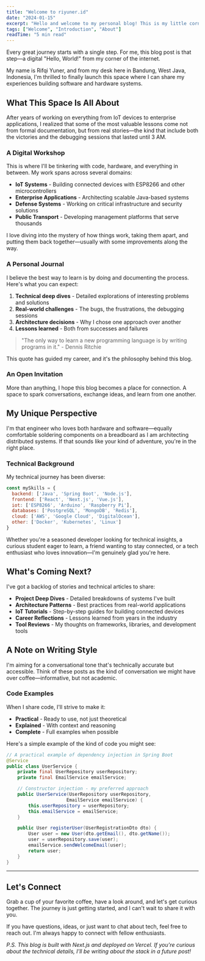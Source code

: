 ```yaml
---
title: "Welcome to riyuner.id"
date: "2024-01-15"
excerpt: "Hello and welcome to my personal blog! This is my little corner of the internet where I'll be sharing thoughts, projects, and my journey through the fascinating world of software and hardware."
tags: ["Welcome", "Introduction", "About"]
readTime: "5 min read"
---
```


Every great journey starts with a single step. For me, this blog post is that step—a digital "Hello, World!" from my corner of the internet.

My name is Rifqi Yuner, and from my desk here in Bandung, West Java, Indonesia, I'm thrilled to finally launch this space where I can share my experiences building software and hardware systems.

## What This Space Is All About

After years of working on everything from IoT devices to enterprise applications, I realized that some of the most valuable lessons come not from formal documentation, but from real stories—the kind that include both the victories and the debugging sessions that lasted until 3 AM.

### A Digital Workshop

This is where I'll be tinkering with code, hardware, and everything in between. My work spans across several domains:

- **IoT Systems** - Building connected devices with ESP8266 and other microcontrollers
- **Enterprise Applications** - Architecting scalable Java-based systems
- **Defense Systems** - Working on critical infrastructure and security solutions
- **Public Transport** - Developing management platforms that serve thousands

I love diving into the mystery of how things work, taking them apart, and putting them back together—usually with some improvements along the way.

### A Personal Journal

I believe the best way to learn is by doing and documenting the process. Here's what you can expect:

1. **Technical deep dives** - Detailed explorations of interesting problems and solutions
2. **Real-world challenges** - The bugs, the frustrations, the debugging sessions
3. **Architecture decisions** - Why I chose one approach over another
4. **Lessons learned** - Both from successes and failures

> "The only way to learn a new programming language is by writing programs in it." - Dennis Ritchie

This quote has guided my career, and it's the philosophy behind this blog.

### An Open Invitation

More than anything, I hope this blog becomes a place for connection. A space to spark conversations, exchange ideas, and learn from one another.

## My Unique Perspective

I'm that engineer who loves both hardware and software—equally comfortable soldering components on a breadboard as I am architecting distributed systems. If that sounds like your kind of adventure, you're in the right place.

### Technical Background

My technical journey has been diverse:

```javascript
const mySkills = {
  backend: ['Java', 'Spring Boot', 'Node.js'],
  frontend: ['React', 'Next.js', 'Vue.js'],
  iot: ['ESP8266', 'Arduino', 'Raspberry Pi'],
  databases: ['PostgreSQL', 'MongoDB', 'Redis'],
  cloud: ['AWS', 'Google Cloud', 'DigitalOcean'],
  other: ['Docker', 'Kubernetes', 'Linux']
}
```

Whether you're a seasoned developer looking for technical insights, a curious student eager to learn, a friend wanting to stay connected, or a tech enthusiast who loves innovation—I'm genuinely glad you're here.

## What's Coming Next?

I've got a backlog of stories and technical articles to share:

- **Project Deep Dives** - Detailed breakdowns of systems I've built
- **Architecture Patterns** - Best practices from real-world applications
- **IoT Tutorials** - Step-by-step guides for building connected devices
- **Career Reflections** - Lessons learned from years in the industry
- **Tool Reviews** - My thoughts on frameworks, libraries, and development tools

## A Note on Writing Style

I'm aiming for a conversational tone that's technically accurate but accessible. Think of these posts as the kind of conversation we might have over coffee—informative, but not academic.

### Code Examples

When I share code, I'll strive to make it:

- **Practical** - Ready to use, not just theoretical
- **Explained** - With context and reasoning
- **Complete** - Full examples when possible

Here's a simple example of the kind of code you might see:

```java
// A practical example of dependency injection in Spring Boot
@Service
public class UserService {
    private final UserRepository userRepository;
    private final EmailService emailService;

    // Constructor injection - my preferred approach
    public UserService(UserRepository userRepository,
                      EmailService emailService) {
        this.userRepository = userRepository;
        this.emailService = emailService;
    }

    public User registerUser(UserRegistrationDto dto) {
        User user = new User(dto.getEmail(), dto.getName());
        user = userRepository.save(user);
        emailService.sendWelcomeEmail(user);
        return user;
    }
}
```

---

## Let's Connect

Grab a cup of your favorite coffee, have a look around, and let's get curious together. The journey is just getting started, and I can't wait to share it with you.

If you have questions, ideas, or just want to chat about tech, feel free to reach out. I'm always happy to connect with fellow enthusiasts.

*P.S. This blog is built with Next.js and deployed on Vercel. If you're curious about the technical details, I'll be writing about the stack in a future post!*
